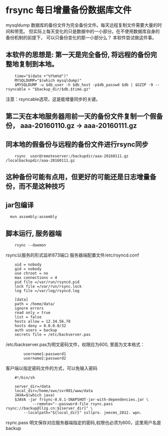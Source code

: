 # frsync 每日增量备份数据库文件

mysqldump 数据库的备份文件为完全备份文件。每天远程复制文件需要大量的时间和带宽。
但实际上每天变化的只是数据中的一小部分。在不使用数据库自身的备份机制的前提下，
可以只备份变化的那一小部分么？ 本软件尝试做这件事。


## 本软件的思想是: 第一天是完全备份, 将远程的备份完整地复制到本地。

		time="$(date +"%Y%m%d")"
		MYSQLDUMP="$(which mysqldump)"
		$MYSQLDUMP -u $db_user -h $db_host -p$db_passwd $db | $GZIP -9 --rsyncable > "$backup_dir/$db.$time.gz"

注意：rsyncable选项，这是能增量同步的关键。


## 第二天在本地服务器用前一天的备份文件复制一个假备份， aaa-20160110.gz -> aaa-20160111.gz


## 同本地的假备份与远程的备份文件进行rsync同步

		rsync  user@remoteserver:/backupdir/aaa-20160111.gz  /localbackupdir/aaa-20160111.gz


## 这种备份可能有点用，但更好的可能还是日志增量备份，而不是这种技巧


## jar包编译
      mvn assembly:assembly
      
## 脚本运行, 服务器端
  
		rsync --daemon  
 
rsync以服务的形式监听873端口
服务器端配置文件/etc/rsyncd.conf

		uid = nobody
		gid = nobody
		use chroot = no
		max connections = 4
		pid file =/var/run/rsyncd.pid
		lock file =/var/run/rsync.lock
		log file =/var/log/rsyncd.log
		
		[data]
		path = /home/data/
		ignore errors
		read only = true
		list = false	
		hosts allow = 12.34.56.78
		hosts deny = 0.0.0.0/32
		auth users = backup
		secrets file = /etc/backserver.pas

 /etc/backserver.pas为明文密码文件，权限应为600, 里面为文本格式：
 
	 		username1:password1
	 		username2:password2
 		

客户端以指定密码文件的方式，可以免输入密码

		#!/bin/sh

		server_dir=/data
		local_dir=/home/xwx/svr001/www/data
		JAVA=$(which java)
		$JAVA -jar frsync-0.0.1-SNAPSHOT-jar-with-dependencies.jar \
		       	--remote="--password-file rsync.pass  rsync://backup@llzg.cn:${server_dir}" \
			--localpath="${local_dir}" ssllpro. jeecms_2012. wpn.

rsync.pass 明文保存对应服务器端指定的密码,权限也必须为600，这里用户名是backup


